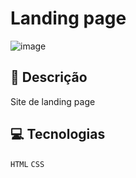 # Landing page
![image](https://github.com/user-attachments/assets/731d10bc-4e0e-4795-92e8-442fb4a55537)

## 📑 Descrição
Site de landing page
      
## 💻 Tecnologias 
`HTML`
`CSS`


